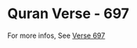 # Quran Verse - 697 

For more infos, See [Verse 697](https://www.quranbookk.com/quran/search?q=697)